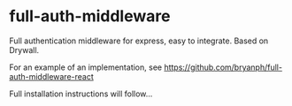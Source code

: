 # full-auth-middleware
Full authentication middleware for express, easy to integrate. Based on Drywall.

For an example of an implementation, see https://github.com/bryanph/full-auth-middleware-react

Full installation instructions will follow...
